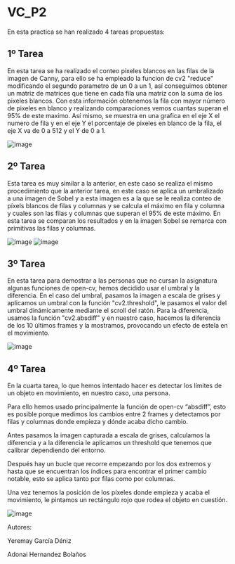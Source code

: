 # VC_P2


En esta practica se han realizado 4 tareas propuestas:


## 1º Tarea

En esta tarea se ha realizado el conteo pixeles blancos en las filas de la imagen de Canny, para ello se ha empleado la funcion de cv2 "reduce" modificando el segundo parametro de un 0 a un 1, así conseguimos obtener un matriz de matrices que tiene en cada fila una matriz con la suma de los pixeles blancos. Con esta información obtenemos la fila con mayor número de pixeles en blanco y realizando comparaciones vemos cuantas superan el 95% de este maximo. Así mismo, se muestra en una grafica en el eje X el numero de fila y en el eje Y el porcentaje de pixeles en blanco de la fila, el eje X va de 0 a 512 y el Y de 0 a 1.

![image](https://github.com/user-attachments/assets/4014d60c-2323-4b49-bd4f-dc200185803a)



## 2º Tarea

Esta tarea es muy similar a la anterior, en este caso se realiza el mismo procedimiento que la anterior tarea, en este caso se aplica un umbralizado a una imagen de Sobel y a esta imagen es a la que se le realiza conteo de píxels blancos de filas y columnas y se calcula el máximo en fila y columna y cuales son las filas y columnas que superan el 95% de este máximo. En esta tarea se comparan los resultados y en la imagen Sobel se remarca con primitivas las filas y columnas.

![image](https://github.com/user-attachments/assets/db017e93-0d3e-4857-9f6b-6edfb4c90724)
![image](https://github.com/user-attachments/assets/7555d63b-486b-49c3-8bb0-66c3e7aecddd)


## 3º Tarea

En esta tarea para demostrar a las personas que no cursan la asignatura algunas funciones de open-cv, hemos decidido usar el umbral y la diferencia. En el caso del umbral, pasamos la imagen a escala de grises y aplicamos un umbral con la función "cv2.threshold", le pasamos el valor del umbral dinámicamente mediante el scroll del ratón. Para la diferencia, usamos la función "cv2.absdiff" y en nuestro caso, hacemos la diferencia de los 10 últimos frames y la mostramos, provocando un efecto de estela en el movimiento.

![image](https://github.com/user-attachments/assets/63eb4ea0-0102-4a72-91ce-205bb22b96d7)


## 4º Tarea

En la cuarta tarea, lo que hemos intentado hacer es detectar los límites de un objeto en movimiento, en nuestro caso, una persona.

Para ello hemos usado principalmente la función de open-cv “absdiff”, esto es posible porque medimos los cambios entre 2 frames y detectamos por filas y columnas donde empieza y dónde acaba dicho cambio. 

Antes pasamos la imagen capturada a escala de grises, calculamos la diferencia y a la diferencia le aplicamos un threshold que tenemos que calibrar dependiendo del entorno. 

Después hay un bucle que recorre empezando por los dos extremos y hasta que se encuentran los índices para encontrar el primer cambio notable, esto se aplica tanto por filas como por columnas. 

Una vez tenemos la posición de los píxeles donde empieza y acaba el movimiento, le pintamos un rectángulo rojo que rodea el objeto en cuestión.

![image](https://github.com/user-attachments/assets/c949d47a-742b-4905-a0ca-393070cff6c3)


Autores:

Yeremay García Déniz

Adonai Hernandez Bolaños
